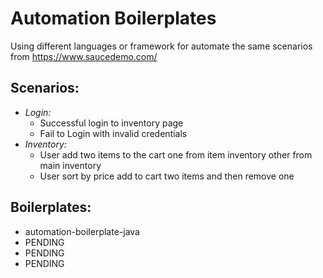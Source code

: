 # Automation Boilerplates

Using different languages or framework for automate the same scenarios from https://www.saucedemo.com/

## Scenarios:

* *Login:*
  - Successful login to inventory page
  - Fail to Login with invalid credentials
* *Inventory:*
  - User add two items to the cart one from item inventory other from main inventory
  - User sort by price add to cart two items and then remove one

## Boilerplates:

* automation-boilerplate-java
* PENDING
* PENDING
* PENDING


